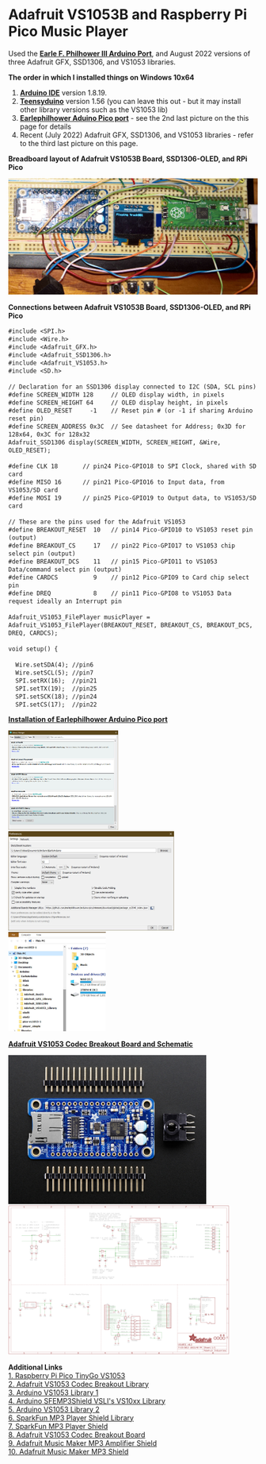 
# Adafruit VS1053B and Raspberry Pi Pico Music Player

Used the [**Earle F. Philhower III Arduino Port**](https://github.com/earlephilhower/arduino-pico/), and August 2022 versions of three Adafruit GFX, SSD1306, and VS1053 libraries.

**The order in which I installed things on Windows 10x64**
1. [**Arduino IDE**](https://www.arduino.cc/en/software) version 1.8.19.
2. [**Teensyduino**](https://www.pjrc.com/teensy/td_download.html) version 1.56 (you can leave this out - but it may install other library versions such as the VS1053 lib)
3. [**Earlephilhower Aduino Pico port**](https://github.com/earlephilhower/arduino-pico/) - see the 2nd last picture on the this page for details
4. Recent (July 2022) Adafruit GFX, SSD1306, and VS1053 libraries - refer to the third last picture on this page.

**Breadboard layout of Adafruit VS1053B Board, SSD1306-OLED, and RPi Pico**

<p align="left">
<img src="images/pico-vs1053.jpg" width="700" /> 
</p>

**Connections between Adafruit VS1053B Board, SSD1306-OLED, and RPi Pico**

```
#include <SPI.h>
#include <Wire.h>
#include <Adafruit_GFX.h>
#include <Adafruit_SSD1306.h>
#include <Adafruit_VS1053.h>
#include <SD.h>

// Declaration for an SSD1306 display connected to I2C (SDA, SCL pins)
#define SCREEN_WIDTH 128     // OLED display width, in pixels
#define SCREEN_HEIGHT 64     // OLED display height, in pixels  
#define OLED_RESET     -1    // Reset pin # (or -1 if sharing Arduino reset pin)
#define SCREEN_ADDRESS 0x3C  // See datasheet for Address; 0x3D for 128x64, 0x3C for 128x32
Adafruit_SSD1306 display(SCREEN_WIDTH, SCREEN_HEIGHT, &Wire, OLED_RESET);

#define CLK 18       // pin24 Pico-GPIO18 to SPI Clock, shared with SD card
#define MISO 16      // pin21 Pico-GPIO16 to Input data, from VS1053/SD card
#define MOSI 19      // pin25 Pico-GPIO19 to Output data, to VS1053/SD card

// These are the pins used for the Adafruit VS1053
#define BREAKOUT_RESET  10   // pin14 Pico-GPIO10 to VS1053 reset pin (output)
#define BREAKOUT_CS     17   // pin22 Pico-GPIO17 to VS1053 chip select pin (output)
#define BREAKOUT_DCS    11   // pin15 Pico-GPIO11 to VS1053 Data/command select pin (output)
#define CARDCS          9    // pin12 Pico-GPIO9 to Card chip select pin
#define DREQ            8    // pin11 Pico-GPIO8 to VS1053 Data request ideally an Interrupt pin

Adafruit_VS1053_FilePlayer musicPlayer = 
Adafruit_VS1053_FilePlayer(BREAKOUT_RESET, BREAKOUT_CS, BREAKOUT_DCS, DREQ, CARDCS);

void setup() {
 
  Wire.setSDA(4); //pin6
  Wire.setSCL(5); //pin7
  SPI.setRX(16);  //pin21
  SPI.setTX(19);  //pin25
  SPI.setSCK(18); //pin24
  SPI.setCS(17);  //pin22
```

[**Installation of Earlephilhower Arduino Pico port**](https://github.com/earlephilhower/arduino-pico/) 

<p align="left">
<img src="images/adafruitlibs.jpg" height="200" /> 
<img src="images/earlephillhower.jpg" height="200" /> 
<img src="images/ArduinoFolders.jpg" height="200" /> 
</p> 

[**Adafruit VS1053 Codec Breakout Board and Schematic**](https://www.adafruit.com/product/1381)

<p align="left">
<img src="adafruit-vs1053board.jpg" height="300" /> 
<img src="adafruit-vs1053chematic.png" height="300" /> 
</p> 

**Additional Links**<br>
[1. Raspberry Pi Pico TinyGo VS1053](https://github.com/elehobica/pico_tinygo_vs1053)<br>
[2. Adafruit VS1053 Codec Breakout Library](https://github.com/adafruit/Adafruit_VS1053_Library)<br>
[3. Arduino VS1053 Library 1](https://mpflaga.github.io/Arduino_Library-vs1053_for_SdFat/)<br>
[4. Arduino SFEMP3Shield VSLI's VS10xx Library](https://github.com/madsci1016/Sparkfun-MP3-Player-Shield-Arduino-Library/)<br>
[5. Arduino VS1053 Library 2](https://github.com/mpflaga/Arduino_Library-vs1053_for_SdFat)<br>
[6. SparkFun MP3 Player Shield Library](https://github.com/sparkfun/MP3_Player_Shield/tree/V_1.5)<br>
[7. SparkFun MP3 Player Shield](https://www.sparkfun.com/products/12660)<br>
[8. Adafruit VS1053 Codec Breakout Board](https://www.adafruit.com/product/1381)<br>
[9. Adafruit Music Maker MP3 Amplifier Shield](https://www.adafruit.com/product/1788)<br>
[10. Adafruit Music Maker MP3 Shield](https://www.adafruit.com/product/1790)<br>


